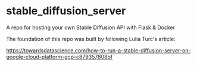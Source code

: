 # stable_diffusion_server
A repo for hosting your own Stable Diffusion API with Flask & Docker

The foundation of this repo was built by following Lulia Turc's article:

https://towardsdatascience.com/how-to-run-a-stable-diffusion-server-on-google-cloud-platform-gcp-c879357808bf
